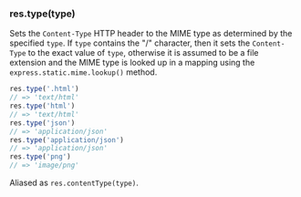 <h3 id='res.type'>res.type(type)</h3>

Sets the `Content-Type` HTTP header to the MIME type as determined by the specified `type`. If `type` contains the "/" character, then it sets the `Content-Type` to the exact value of `type`, otherwise it is assumed to be a file extension and the MIME type is looked up in a mapping using the `express.static.mime.lookup()` method.

```js
res.type('.html')
// => 'text/html'
res.type('html')
// => 'text/html'
res.type('json')
// => 'application/json'
res.type('application/json')
// => 'application/json'
res.type('png')
// => 'image/png'
```

Aliased as `res.contentType(type)`.

